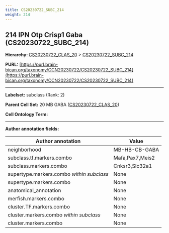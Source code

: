 ```yaml
---
title: CS20230722_SUBC_214
weight: 214
---
```

## 214 IPN Otp Crisp1 Gaba (CS20230722_SUBC_214)
<b>Hierarchy: </b>
[CS20230722_CLAS_20](../CS20230722_CLAS_20) >
[CS20230722_SUBC_214](../CS20230722_SUBC_214)

**PURL:** [https://purl.brain-bican.org/taxonomy/CCN20230722/CS20230722_SUBC_214](https://purl.brain-bican.org/taxonomy/CCN20230722/CS20230722_SUBC_214)

---


**Labelset:** subclass (Rank: 2)

**Parent Cell Set:** 20 MB GABA ([CS20230722_CLAS_20](../CS20230722_CLAS_20))



**Cell Ontology Term:** 

[MARKER GENES.]: #


---

[TRANSFERRED ANNOTATIONS.]: #


[AUTHOR ANNOTATION FIELDS.]: #


**Author annotation fields:**

| Author annotation | Value |
|-------------------|-------|
|neighborhood|MB-HB-CB-GABA|
|subclass.tf.markers.combo|Mafa,Pax7,Meis2|
|subclass.markers.combo|Cnksr3,Slc32a1|
|supertype.markers.combo _within subclass_|None|
|supertype.markers.combo|None|
|anatomical_annotation|None|
|merfish.markers.combo|None|
|cluster.TF.markers.combo|None|
|cluster.markers.combo _within subclass_|None|
|cluster.markers.combo|None|
